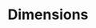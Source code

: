 ---
layout: default
bigquery: https://console.cloud.google.com/bigquery?p=covid-19-dimensions-ai&page=table&d=data&t=publications
contributors: Digital Science, https://www.digital-science.com/
cost: Free for personal, non-commercial use.
description: Dimensions contains more than 100 million publications, ranging from
  articles published in scholarly journals, books and book chapters, to preprints
  and conference proceedings. All publications are contextualized with linked data
  sets, funding, publications, patents, clinical trials, and policy documents. You
  can also view associated categories, funders, institutions, and researcher profiles.
documentation: https://docs.dimensions.ai/bigquery/index.html
last_edit: 04/08/2022, 19:50:09
location: https://www.dimensions.ai/products/free/
maintained_by: Digital Science, https://www.digital-science.com/
schema_fields:
- end_date
- cpc
- funding_details
- interventions
- type
- research_orgs
- original_title
- citations_count
- altmetrics
- resulting_publication_doi
- types
- supporting_grant_ids
- isbn
- address
- active_years
- pmcid
- publication_year
- id
- created_date
- title
- acknowledgements
- funding_usd
- foa_number
- category_hrcs_hc
- status
- source_id
- cited_by_ids
- doi
- date
- associated_publication_arxiv_id
- legal_status
- conditions
- linkout
- family_members_ids
- inventor_names
- labels
- patent_ids
- category_icrp_cso
- name
- assignee_countries
- funder_orgs
- date_inserted
- abstract
- publication_date
- expiration_date
- research_org_countries
- funding_cny
- aliases
- application_number
- mesh_terms
- eisbn
- issue
- original_assignee
- citations
- acronym
- funding_cad
- funder_org_countries
- priority_year
- mesh_headings
- original_assignee_countries
- external_ids
- date_normal
- open_access_categories_v2
- clinical_trial_ids
- volume
- funding_gbp
- current_assignee_orgs
- concepts
- expiration_year
- grant_number
- acronyms
- assignee_orgs
- associated_publication_pmid
- priority_date
- funder_countries
- research_org_cities
- granted_date
- metrics
- current_assignee_countries
- category_bra
- associated_grant_ids
- category_hrcs_rac
- language
- original_assignee_orgs
- start_year
- book_title
- funding_currency
- funder_org_cities
- conference
- funder_org_acronyms
- granted_year
- editors
- phase
- ipcr
- open_access_categories
- repository_url
- gender
- jurisdiction
- publication_ids
- resulting_publication_ids
- proceedings_title
- relationships
- current_assignee
- funding_amount
- publisher
- associated_publication_doi
- funding_nzd
- journal
- associated_publication_id
- citation_string
- date_print
- end_year
- license
- research_org_state_names
- funding_chf
- date_modified
- arxiv_id
- repository_name
- subtitles
- category_uoa
- funding_eur
- filing_status
- category_icrp_ct
- embargo_date
- date_online
- investigators
- pages
- repository_id
- wikipedia_url
- researcher_ids
- funder_org
- established
- funding_aud
- research_org_state_codes
- year
- book_series_title
- funding_jpy
- category_for
- research_org_city_names
- date_imported_gbq
- journal_lists
- start_date
- category_hra
- category_sdg
- legal_events
- categories
- pmid
- original_abstract
- email_address
- research_org_country_names
- organisation_details
- funder_org_state_codes
- brief_title
- links
- reference_ids
- family_count
- parent_id
- description
- category_rcdc
- kind
- authors
- family_id
- filing_date
- filing_year
- registry
shortname: dimensions
tags:
- scholarly literature
- patents
- funding
- clinical trials
- academic profiles
terms_of_use: 'Use of both the Dimensions COVID-19 dataset and full Dimensions dataset
  are subject to the Dimensions Terms of use: https://www.dimensions.ai/policies-terms-legal '
title: Dimensions
uuid: dcff88bd-fe6b-4fdb-8159-809bf9d7bc1c
---
